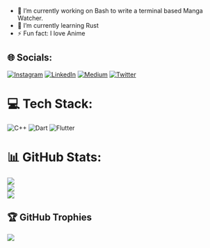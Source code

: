 

- 🔭 I’m currently working on Bash to write a terminal based Manga Watcher.
- 🌱 I’m currently learning Rust
- ⚡ Fun fact: I love Anime


## 🌐 Socials:
[![Instagram](https://img.shields.io/badge/Instagram-%23E4405F.svg?logo=Instagram&logoColor=white)](https://instagram.com/ilakshaygupt) [![LinkedIn](https://img.shields.io/badge/LinkedIn-%230077B5.svg?logo=linkedin&logoColor=white)](https://linkedin.com/in/ilakshaygupt) [![Medium](https://img.shields.io/badge/Medium-12100E?logo=medium&logoColor=white)](https://medium.com/@ilakshaygupt)  [![Twitter](https://img.shields.io/badge/Twitter-%231DA1F2.svg?logo=Twitter&logoColor=white)](https://twitter.com/ilakshaygupt) 
# 💻 Tech Stack:
![C++](https://img.shields.io/badge/c++-%2300599C.svg?style=plastic&logo=c%2B%2B&logoColor=white) ![Dart](https://img.shields.io/badge/dart-%230175C2.svg?style=plastic&logo=dart&logoColor=white) ![Flutter](https://img.shields.io/badge/Flutter-%2302569B.svg?style=plastic&logo=Flutter&logoColor=white)
# 📊 GitHub Stats:
![](https://github-readme-stats.vercel.app/api?username=ilakshaygupt&theme=blueberry&hide_border=true&include_all_commits=true&count_private=true)<br/>
![](https://github-readme-streak-stats.herokuapp.com/?user=ilakshaygupt&theme=blueberry&hide_border=true)<br/>
![](https://github-readme-stats.vercel.app/api/top-langs/?username=ilakshaygupt&theme=blueberry&hide_border=true&include_all_commits=true&count_private=true&layout=compact)

## 🏆 GitHub Trophies
![](https://github-profile-trophy.vercel.app/?username=ilakshaygupt&theme=tokyonight&no-frame=true&no-bg=true&margin-w=4)


